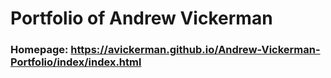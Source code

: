 # Portfolio of Andrew Vickerman

### Homepage: https://avickerman.github.io/Andrew-Vickerman-Portfolio/index/index.html